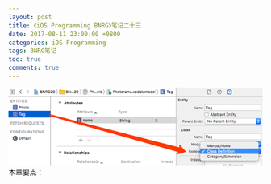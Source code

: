 ```yaml
---
layout: post
title: 《iOS Programming BNRG》笔记二十三
date: 2017-08-11 23:00:00 +0800
categories: iOS Programming
tags: BNRG笔记
toc: true
comments: true
---
```

![](0811iOSProgrammingBNRG23/img01.png)
本章要点：

<!-- more -->

